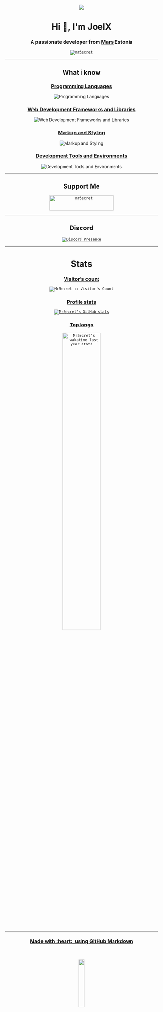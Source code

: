 <p align="center"><img src="https://i.imgur.com/A6bWGFl.gif"/></p>
<h1 align="center">Hi 👋, I'm JoelX</h1>
<h3 align="center">A passionate developer from <ins><s>Mars</s></ins> Estonia</h3>

<p align="center">
 <a href="https://github.com/ryo-ma/github-profile-trophy"
  ><code><img
   src="https://github-profile-trophy.vercel.app/?username=mr5ecret&rank=-C,-B,-?&column=3&margin-w=15&margin-h=15&theme=gitdimmed&no-frame=true"
   alt="mr5ecret"
 /></code></a>
</p>

---
<h2 align="center">What i know</h2>
<h3 align="center"><ins>Programming Languages</ins></h3>
<p align="center">
    <img src="https://skillicons.dev/icons?i=cpp,cs,bash,js,ts" alt="Programming Languages">
</p>

<h3 align="center"><ins>Web Development Frameworks and Libraries</ins></h3>
<p align="center">
    <img src="https://skillicons.dev/icons?i=vue,react,nuxtjs" alt="Web Development Frameworks and Libraries">
</p>

<h3 align="center"><ins>Markup and Styling</ins></h3>
<p align="center">
    <img src="https://skillicons.dev/icons?i=md,sass,tailwind,bootstrap" alt="Markup and Styling">
</p>

<h3 align="center"><ins>Development Tools and Environments</ins></h3>
<p align="center">
    <img src="https://skillicons.dev/icons?i=dotnet,electron,git,linux,ps,postman,visualstudio,vscode" alt="Development Tools and Environments">
</p>

---
<h2 align="center">Support Me</h2>
<p align="center">
 <a href="https://www.buymeacoffee.com/mr5ecret">
  <code><img
   src="https://cdn.buymeacoffee.com/buttons/v2/default-yellow.png"
   height="50"
   width="210"
   alt="mr5ecret"
 /></code></a>
</p>


---
<h2 align="center">Discord</h2>
<p align="center">
 <a href="https://discord.com/users/572804422007259136">
  <code><img
   src="https://lanyard.cnrad.dev/api/572804422007259136?bg=2e2e2e&theme=dark&borderRadius=6px&idleMessage=Probably%20doing%20something%20else..."
   alt="Discord Presence"
  /></code>
 </a>
</p>

---
<h1 align="center">Stats</h1>
<h3 align="center"><ins>Visitor's count</ins></h3>
<p align="center"><code><img src="https://profile-counter.glitch.me/%7BMr5ecret%7D/count.svg" alt="Mr5ecret :: Visitor's Count" /></code></p>

<h3 align="center"><ins>Profile stats</ins></h3>
<p align="center">
 <a href="https://github.com/Mr5ecret">
  <code><img
   src="https://github-readme-stats.vercel.app/api?username=Mr5ecret&count_private=true&show_icons=true&text_color=FFFFFF&border_color=00d575&bg_color=2e2e2e&icon_color=00d575&title_color=00d575&border_radius=6"
   alt="Mr5ecret's GitHub stats"
  /></code>
 </a>
</p>
<h3 align="center"><ins>Top langs</ins></h3>
<div align="center" style="text-align: center">
 <a href="https://wakatime.com/@Mr5ecret/">
  <code><img
   width="50%"
   src="https://github-readme-stats.vercel.app/api/wakatime?username=Mr5ecret&langs_count=10&bg_color=2e2e2e&text_color=FFFFFF&show_icons=true&border_color=00d575&border_radius=6&title_color=00d575&hide_progress=false&layout=compact&custom_title=Wakatime%20last%20year%20Stats"
   alt="Mr5ecret's wakatime last year stats"
  /></code>
 </a>
 
---
<p align="center">
 <h3><ins>Made with :heart: &nbsp;using GitHub Markdown</ins></h3>
  <br/>
   <br/>
  <img src="https://media.giphy.com/media/jpVnC65DmYeyRL4LHS/giphy.gif" width="20%">
</p>
</div>
